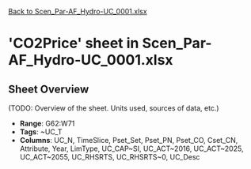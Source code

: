 [Back to Scen_Par-AF_Hydro-UC_0001.xlsx](README.md)

# 'CO2Price' sheet in Scen_Par-AF_Hydro-UC_0001.xlsx

## Sheet Overview

(TODO: Overview of the sheet. Units used, sources of data, etc.)

- **Range**: G62:W71
- **Tags**: ~UC_T
- **Columns**: UC_N, TimeSlice, Pset_Set, Pset_PN, Pset_CO, Cset_CN, Attribute, Year, LimType, UC_CAP~SI, UC_ACT~2016, UC_ACT~2025, UC_ACT~2055, UC_RHSRTS, UC_RHSRTS~0, UC_Desc

